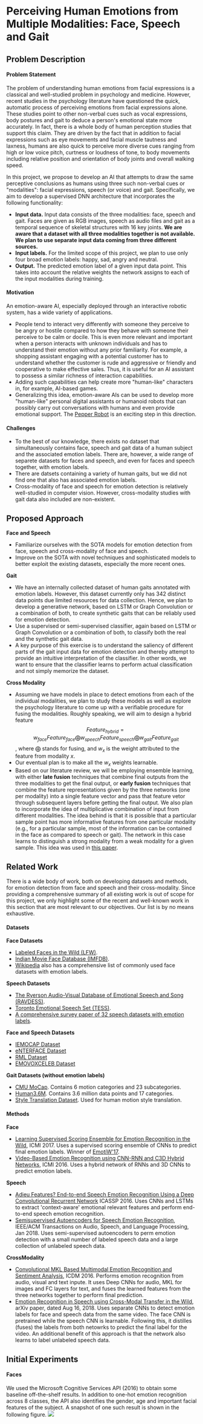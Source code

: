 # Perceiving Human Emotions from Multiple Modalities: Face, Speech and Gait


## Problem Description

#### Problem Statement
The problem of understanding human emotions from facial expressions is a classical and well-studied problem in psychology and medicine. However, recent studies in the psychology literature have questioned the quick, automatic process of perceiving emotions from facial expressions alone. These studies point to other non-verbal cues such as vocal expressions, body postures and gait to deduce a person's emotional state more accurately. In fact, there is a whole body of human perception studies that support this claim. They are driven by the fact that in addition to facial expressions such as eye movements and facial muscle tautness and laxness, humans are also quick to perceive more diverse cues ranging from high or low voice pitch, curtness or loudness of tone, to body movements including relative position and orientation of body joints and overall walking speed.

In this project, we propose to develop an AI that attempts to draw the same perceptive conclusions as humans using three such non-verbal cues or "modalities": facial expressions, speech (or voice) and gait. Specifically, we aim to develop a supervised DNN architecture that incorporates the following functionality:

* **Input data.** Input data consists of the three modalities: face, speech and gait. Faces are given as RGB images, speech as audio files and gait as a temporal sequence of skeletal structures with 16 key joints. **We are aware that a dataset with all three modalities together is not available. We plan to use separate input data coming from three different sources.** 
* **Input labels.** For the limited scope of this project, we plan to use only four broad emotion labels: happy, sad, angry and neutral.
* **Output.** The predicted emotion label of a given input data point. This takes into account the relative weights the network assigns to each of the input modalities during training.

#### Motivation
An emotion-aware AI, especially deployed through an interactive robotic system, has a wide variety of applications. 
* People tend to interact very differently with someone they perceive to be angry or hostile compared to how they behave with someone their perceive to be calm or docile. This is even more relevant and important when a person interacts with unknown individuals and has to understand their emotion without any prior familiarity. For example, a shopping assistant engaging with a potential customer has to understand whether the customer is rude and aggressive or friendly and cooperative to make effective sales. Thus, it is useful for an AI assistant to possess a similar richness of interaction capabilities.
* Adding such capabilities can help create more "human-like" characters in, for example, AI-based games.
* Generalizing this idea, emotion-aware AIs can be used to develop more "human-like" personal digital assistants or humanoid robots that can possibly carry out conversations with humans and even provide emotional support. The [Pepper Robot](https://www.youtube.com/watch?v=K5KXGszMwMI) is an exciting step in this direction.

#### Challenges
* To the best of our knowledge, there exists no dataset that simultaneously contains face, speech and gait data of a human subject and the associated emotion labels. There are, however, a wide range of separete datasets for faces and speech, and even for faces and speech together, with emotion labels.
* There are datsets containing a variety of human gaits, but we did not find one that also has associated emotion labels.
* Cross-modality of face and speech for emotion detection is relatively well-studied in computer vision. However, cross-modality studies with gait data also included are non-existent.

## Proposed Approach
**Face and Speech**
* Familiarize ourselves with the SOTA models for emotion detection from face, speech and cross-modality of face and speech.
* Improve on the SOTA with novel techniques and sophisticated models to better exploit the existing datasets, especially the more recent ones.

**Gait**
* We have an internally collected dataset of human gaits annotated with emotion labels. However, this dataset currently only has 342 distinct data points due limited resources for data collection. Hence, we plan to develop a generative network, based on LSTM or Graph Convolution or a combination of both, to create synthetic gaits that can be reliably used for emotion detection.
* Use a supervised or semi-supervised classifier, again based on LSTM or Graph Convolution or a combination of both, to classify both the real and the synthetic gait data.
* A key purpose of this exercise is to understand the saliency of different parts of the gait input data for emotion detection and thereby attempt to provide an intuitive interpretation of the classifier. In other words, we want to ensure that the classifier learns to perform actual classification and not simply memorize the dataset.

**Cross Modality**
* Assuming we have models in place to detect emotions from each of the individual modalities, we plan to study these models as well as explore the psychology literature to come up with a verifiable procedure for fusing the modalities. Roughly speaking, we will aim to design a hybrid feature $$ Feature_{hybrid} = w_{face}Feature_{face} \bigoplus w_{speech}Feature_{speech} \bigoplus w_{gait}Feature_{gait} $$, where $\bigoplus$ stands for fusing, and $w_x$ is the weight attributed to the feature from modality $x$.
* Our eventual plan is to make all the $w_x$ weights learnable.
* Based on our literature review, we will be employing ensemble learning, with either **late fusion** techniques that combine final outputs from the three modalities to get the final output, or **early fusion** techniques that combine the feature representations given by the three networks (one per modality) into a single feature vector and pass that feature vetor through subsequent layers before getting the final output.
We also plan to incorporate the idea of multiplicative combination of input from different modalities. The idea behind is that it is possible that a particular sample point has more informative features from one particular modality (e.g., for a particular sample, most of the information can be contained in the face as compared to speech or gait). The network in this case learns to distinguish a strong modality from a weak modality for a given sample. This idea was used in [this paper](https://arxiv.org/pdf/1805.11730.pdf).

## Related Work
There is a wide body of work, both on developing datasets and methods, for emotion detection from face and speech and their cross-modality. Since providing a comprehensive summary of all existing work is out of scope for this project, we only highlight some of the recent and well-known work in this section that are most relevant to our objectives. Our list is by no means exhaustive.

#### Datasets
**Face Datasets**
* [Labeled Faces in the Wild (LFW)](http://vis-www.cs.umass.edu/lfw/).
* [Indian Movie Face Database (IMFDB)](http://cvit.iiit.ac.in/projects/IMFDB/).
* [Wikipedia](https://en.wikipedia.org/wiki/Facial_expression_databases) also has a comprehensive list of commonly used face datasets with emotion labels.

**Speech Datasets**
* [The Ryerson Audio-Visual Database of Emotional Speech and Song (RAVDESS)](https://smartlaboratory.org/ravdess).
* [Toronto Emotional Speech Set (TESS)](https://tspace.library.utoronto.ca/handle/1807/24487).
* [A comprehensive survey paper of 32 speech datasets with emotion labels](http://delab.csd.auth.gr/bci1/Panhellenic/560ververidis.pdf).  

**Face and Speech Datasets**  
* [IEMOCAP Dataset](https://sail.usc.edu/iemocap/)
* [eNTERFACE Dataset](https://ieeexplore.ieee.org/stamp/stamp.jsp?tp=&arnumber=1623803)
* [RML Dataset](https://emotion-database.github.io/RML_Emotion_Database/)
* [EMOVOXCELEB Dataset](http://www.robots.ox.ac.uk/~vgg/data/voxceleb/)

**Gait Datasets (without emotion labels)**
* [CMU MoCap](http://mocap.cs.cmu.edu/). Contains 6 motion categories and 23 subcategories.
* [Human3.6M](http://vision.imar.ro/human3.6m/description.php). Contains 3.6 million data points and 17 categories.
* [Style Translation Dataset](http://people.csail.mit.edu/ehsu/work/sig05stf/). Used for human motion style translation.

#### Methods
**Face**
* [Learning Supervised Scoring Ensemble for Emotion Recognition in the Wild](http://delivery.acm.org/10.1145/3150000/3143009/icmi17-sl-2037.pdf?ip=128.8.120.4&id=3143009&acc=ACTIVE%20SERVICE&key=5F8E7AA76238C9EB%2E737F10F6E50A862B%2E4D4702B0C3E38B35%2E4D4702B0C3E38B35&__acm__=1551477572_90bb4645b0d7881258502c4ff7fcc3bf), ICMI 2017. Uses a supervised scoring ensemble of CNNs to predict final emotion labels. Winner of [EmotiW'17](https://sites.google.com/site/emotiwchallenge/).
* [Video-Based Emotion Recognition using CNN-RNN and C3D Hybrid Networks](https://www.researchgate.net/profile/Yuanliu_Liu3/publication/308453418_Video-based_emotion_recognition_using_CNN-RNN_and_C3D_hybrid_networks/links/59eea7840f7e9b369575ac1a/Video-based-emotion-recognition-using-CNN-RNN-and-C3D-hybrid-networks.pdf), ICMI 2016. Uses a hybrid network of RNNs and 3D CNNs to predict emotion labels.

**Speech**
* [Adieu Features? End-to-end Speech Emotion Recognition Using a Deep Convolutional Recurrent Network](https://ieeexplore.ieee.org/stamp/stamp.jsp?tp=&arnumber=7472669) ICASSP 2016. Uses CNNs and LSTMs to extract 'context-aware' emotional relevant features and perform end-to-end speech emotion recognition.
* [Semisupervised Autoencoders for Speech Emotion Recognition](https://ieeexplore.ieee.org/stamp/stamp.jsp?tp=&arnumber=8059872), IEEE/ACM Transactions on Audio, Speech, and Language Processing, Jan 2018. Uses semi-supervised autoencoders to perm emotion detection with a small number of labeled speech data and a large collection of unlabeled speech data.

**CrossModality**
* [Convolutional MKL Based Multimodal Emotion Recognition and Sentiment Analysis](https://ieeexplore.ieee.org/stamp/stamp.jsp?tp=&arnumber=7837868), ICDM 2016. Performs emotion recognition from audio, visual and text inpute. It uses Deep CNNs for audio, MKL for images and FC layers for text, and fuses the learned features from the three networks together to perform final prediction.
* [Emotion Recognition in Speech using Cross-Modal Transfer in the Wild](https://arxiv.org/pdf/1808.05561.pdf), arXiv paper, dated Aug 16, 2018. Uses separate CNNs to detect emotion labels for face and speech data from the same video. The face CNN is pretrained while the speech CNN is learnable. Following this, it distilles (fuses) the labels from both netowrks to predict the final label for the video. An additional benefit of this approach is that the network also learns to label unlabeled speech data.

## Initial Experiments
#### Faces
We used the Microsoft Cognitive Services API (2016) to obtain some baseline off-the-shelf results. In addition to one-hot emotion recognition across 8 classes, the API also identifies the gender, age and important facial features of the subject. A snapshot of one such result is shown in the following figure.
![](API_result.jpeg)
